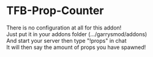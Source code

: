 # TFB-Prop-Counter

There is no configuration at all for this addon!<br>
Just put it in your addons folder (.../garrysmod/addons)<br>
And start your server then type "!props" in chat<br>
It will then say the amount of props you have spawned!
